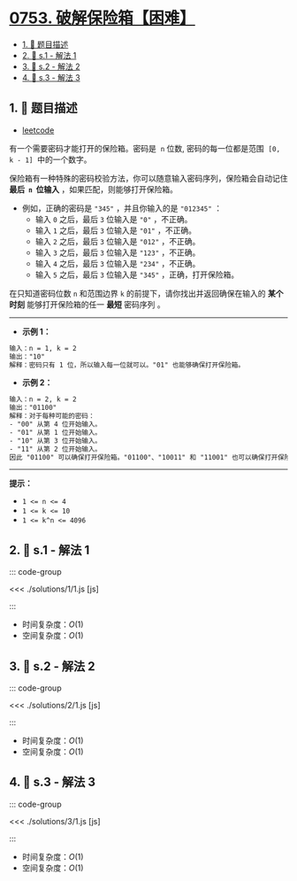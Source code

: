 # [0753. 破解保险箱【困难】](https://github.com/tnotesjs/TNotes.leetcode/tree/main/notes/0753.%20%E7%A0%B4%E8%A7%A3%E4%BF%9D%E9%99%A9%E7%AE%B1%E3%80%90%E5%9B%B0%E9%9A%BE%E3%80%91)

<!-- region:toc -->

- [1. 📝 题目描述](#1--题目描述)
- [2. 🎯 s.1 - 解法 1](#2--s1---解法-1)
- [3. 🎯 s.2 - 解法 2](#3--s2---解法-2)
- [4. 🎯 s.3 - 解法 3](#4--s3---解法-3)

<!-- endregion:toc -->

## 1. 📝 题目描述

- [leetcode](https://leetcode.cn/problems/cracking-the-safe/)

有一个需要密码才能打开的保险箱。密码是  `n` 位数, 密码的每一位都是范围  `[0, k - 1]`  中的一个数字。

保险箱有一种特殊的密码校验方法，你可以随意输入密码序列，保险箱会自动记住 **最后  `n`  位输入** ，如果匹配，则能够打开保险箱。

- 例如，正确的密码是 `"345"` ，并且你输入的是 `"012345"` ：
  - 输入 `0` 之后，最后 `3` 位输入是 `"0"` ，不正确。
  - 输入 `1` 之后，最后 `3` 位输入是 `"01"` ，不正确。
  - 输入 `2` 之后，最后 `3` 位输入是 `"012"` ，不正确。
  - 输入 `3` 之后，最后 `3` 位输入是 `"123"` ，不正确。
  - 输入 `4` 之后，最后 `3` 位输入是 `"234"` ，不正确。
  - 输入 `5` 之后，最后 `3` 位输入是 `"345"` ，正确，打开保险箱。

在只知道密码位数 `n` 和范围边界 `k` 的前提下，请你找出并返回确保在输入的 **某个时刻** 能够打开保险箱的任一 **最短** 密码序列 。

---

- **示例 1：**

```txt
输入：n = 1, k = 2
输出："10"
解释：密码只有 1 位，所以输入每一位就可以。"01" 也能够确保打开保险箱。
```

- **示例 2：**

```txt
输入：n = 2, k = 2
输出："01100"
解释：对于每种可能的密码：
- "00" 从第 4 位开始输入。
- "01" 从第 1 位开始输入。
- "10" 从第 3 位开始输入。
- "11" 从第 2 位开始输入。
因此 "01100" 可以确保打开保险箱。"01100"、"10011" 和 "11001" 也可以确保打开保险箱。
```

---

**提示：**

- `1 <= n <= 4`
- `1 <= k <= 10`
- `1 <= k^n <= 4096`

## 2. 🎯 s.1 - 解法 1

::: code-group

<<< ./solutions/1/1.js [js]

:::

- 时间复杂度：$O(1)$
- 空间复杂度：$O(1)$

## 3. 🎯 s.2 - 解法 2

::: code-group

<<< ./solutions/2/1.js [js]

:::

- 时间复杂度：$O(1)$
- 空间复杂度：$O(1)$

## 4. 🎯 s.3 - 解法 3

::: code-group

<<< ./solutions/3/1.js [js]

:::

- 时间复杂度：$O(1)$
- 空间复杂度：$O(1)$
